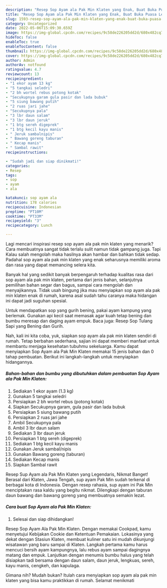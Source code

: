 ```yaml
---
description: "Resep Sop Ayam ala Pak Min Klaten yang Enak, Buat Buka Puasa Lezat"
title: "Resep Sop Ayam ala Pak Min Klaten yang Enak, Buat Buka Puasa Lezat"
slug: 1593-resep-sop-ayam-ala-pak-min-klaten-yang-enak-buat-buka-puasa-lezat
category: Uncategorized
date: 2022-05-06T15:09:30.659Z
image: https://img-global.cpcdn.com/recipes/9c58de226205dd2d/680x482cq70/sop-ayam-ala-pak-min-klaten-foto-resep-utama.jpg
hideToc: false
enableToc: true
enableTocContent: false
thumbnail: https://img-global.cpcdn.com/recipes/9c58de226205dd2d/680x482cq70/sop-ayam-ala-pak-min-klaten-foto-resep-utama.jpg
cover: https://img-global.cpcdn.com/recipes/9c58de226205dd2d/680x482cq70/sop-ayam-ala-pak-min-klaten-foto-resep-utama.jpg
author: Admin
authorAv: notfound
ratingvalue: 4.7
reviewcount: 13
recipeingredient:
- "1 ekor ayam 13 kg"
- "5 tangkai seledri"
- "2 bh wortel rebus potong kotak"
- "Secukupnya garam gula pasir dan lada bubuk"
- "5 siung bawang putih"
- "2 ruas jari jahe"
- "Secukupnya pala"
- "3 lbr daun salam"
- "3 lbr daun jeruk"
- "1 btg sereh digeprek"
- "1 btg kecil kayu manis"
- " Jeruk sambalnipis"
- " Bawang goreng taburan"
- " Kecap manis"
- " Sambal rawit"
recipeinstructions:

- "Sudah jadi dan siap dinikmati!"
categories:
- Resep
tags:
- sop
- ayam
- ala

katakunci: sop ayam ala 
nutrition: 178 calories
recipecuisine: Indonesian
preptime: "PT10M"
cooktime: "PT33M"
recipeyield: "3"
recipecategory: Lunch

---
```



Lagi mencari inspirasi resep sop ayam ala pak min klaten yang menarik? Cara membuatnya sangat tidak terlalu sulit namun tidak gampang juga. Tapi Kalau salah mengolah maka hasilnya akan hambar dan bahkan tidak sedap. Padahal sop ayam ala pak min klaten yang enak seharusnya memiliki aroma dan rasa yang dapat memancing selera kita.


Banyak hal yang sedikit banyak berpengaruh terhadap kualitas rasa dari sop ayam ala pak min klaten, pertama dari jenis bahan, selanjutnya pemilihan bahan segar dan bagus, sampai cara mengolah dan menyajikannya. Tidak usah bingung jika mau menyiapkan sop ayam ala pak min klaten enak di rumah, karena asal sudah tahu caranya maka hidangan ini dapat jadi suguhan spesial.

Untuk mendapatkan sop yang gurih bening, pakai ayam kampung yang berlemak. Gunakan api kecil saat memasak agar kuah tetap bening dan bumbu meresap dan daging ayam empuk. Baca juga: Resep Sop Tulang Sapi yang Bening dan Gurih.


Nah, kali ini kita coba, yuk, siapkan sop ayam ala pak min klaten sendiri di rumah. Tetap berbahan sederhana, sajian ini dapat memberi manfaat untuk membantu menjaga kesehatan tubuhmu sekeluarga. Kamu dapat menyiapkan Sop Ayam ala Pak Min Klaten memakai 15 jenis bahan dan 0 tahap pembuatan. Berikut ini langkah-langkah untuk menyiapkan hidangannya.

<!--inarticleads1-->

##### Bahan-bahan dan bumbu yang dibutuhkan dalam pembuatan Sop Ayam ala Pak Min Klaten:

1. Sediakan 1 ekor ayam (1.3 kg)
1. Gunakan 5 tangkai seledri
1. Persiapkan 2 bh wortel rebus (potong kotak)
1. Siapkan Secukupnya garam, gula pasir dan lada bubuk
1. Persiapkan 5 siung bawang putih
1. Persiapkan 2 ruas jari jahe
1. Ambil Secukupnya pala
1. Ambil 3 lbr daun salam
1. Sediakan 3 lbr daun jeruk
1. Persiapkan 1 btg sereh (digeprek)
1. Sediakan 1 btg kecil kayu manis
1. Gunakan  Jeruk sambal/nipis
1. Gunakan  Bawang goreng (taburan)
1. Sediakan  Kecap manis
1. Siapkan  Sambal rawit


Resep Sup Ayam ala Pak Min Klaten yang Legendaris, Nikmat Banget! Berasal dari Klaten, Jawa Tengah, sup ayam Pak Min sudah terkenal di berbagai kota di Indonesia. Dengan resep rahasia, sup ayam ini Pak Min menciptakan rasa kaldu yang begitu nikmat. Dilengkapi dengan taburan daun bawang dan bawang goreng yang membuatnya semakin lezat. 

<!--inarticleads2-->

##### Cara buat Sop Ayam ala Pak Min Klaten:


1. Selesai dan siap dihidangkan!

Resep Sop Ayam Ala Pak Min Klaten. Dengan memakai Cookpad, kamu menyetujui Kebijakan Cookie dan Ketentuan Pemakaian. Lokasinya yang dekat dengan Stasiun Klaten, membuat kuliner satu ini mudah dikunjungi wisatawan yang baru sampai di Klaten. Langkah pertama kamu harus mencuci bersih ayam kampungnya, lalu rebus ayam sampai dagingnya matang dan empuk. Lanjutkan dengan menumis bumbu halus yang telah disiapkan tadi bersama dengan daun salam, daun jeruk, lengkuas, sereh, kayu manis, cengkeh, dan kapulaga. 

Gimana nih? Mudah bukan? Itulah cara menyiapkan sop ayam ala pak min klaten yang bisa kamu praktikkan di rumah. Selamat menikmati
